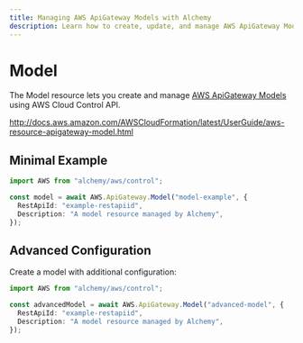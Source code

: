 ```yaml
---
title: Managing AWS ApiGateway Models with Alchemy
description: Learn how to create, update, and manage AWS ApiGateway Models using Alchemy Cloud Control.
---
```


# Model

The Model resource lets you create and manage [AWS ApiGateway Models](https://docs.aws.amazon.com/apigateway/latest/userguide/) using AWS Cloud Control API.

http://docs.aws.amazon.com/AWSCloudFormation/latest/UserGuide/aws-resource-apigateway-model.html

## Minimal Example

```ts
import AWS from "alchemy/aws/control";

const model = await AWS.ApiGateway.Model("model-example", {
  RestApiId: "example-restapiid",
  Description: "A model resource managed by Alchemy",
});
```

## Advanced Configuration

Create a model with additional configuration:

```ts
import AWS from "alchemy/aws/control";

const advancedModel = await AWS.ApiGateway.Model("advanced-model", {
  RestApiId: "example-restapiid",
  Description: "A model resource managed by Alchemy",
});
```

